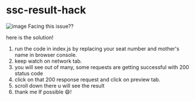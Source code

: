 # ssc-result-hack

![image](https://user-images.githubusercontent.com/34675613/125987879-3e3b983e-85a6-4196-8b42-b3e149f2e615.png)
Facing this issue??

here is the solution!

1. run the code in index.js by replacing your seat number and mother's name in browser console.
2. keep watch on network tab.
3. you will see out of many, some requests are getting successful with 200 status code
4. click on that 200 response request and click on preview tab.
5. scroll down there u will see the result
6. thank me If possible 😄!
